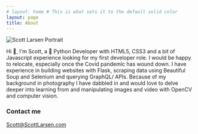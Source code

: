 ```yaml
---
# layout: home # This is what sets it to the default solid color
layout: page
title: About
---
```


<img class="profilePhoto" alt="Scott Larsen Portrait" src="https://avatars1.githubusercontent.com/u/25908816?s=460&v=4" />

Hi 👋, I'm Scott, a 🐍 Python Developer with HTML5, CSS3 and a bit of Javascript experience looking for my first developer role. I would be happy to relocate, especially once the Covid pandemic has wound down. I have experience in building websites with Flask, scraping data using Beautiful Soup and Selenium and querying GraphQL/ APIs. Because of my background in photography I have dabbled in and would love to delve deeper into learning from and manipulating images and video with OpenCV and computer vision.

### Contact me

[Scott@ScottLarsen.com](mailto:Scott@ScottLarsen.com)
